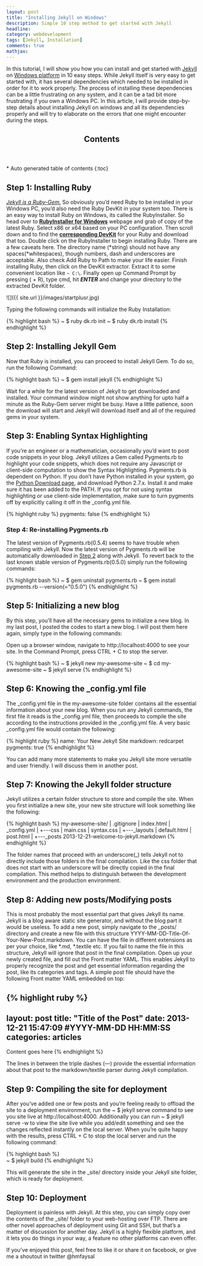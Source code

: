 ```yaml
---
layout: post
title: "Installing Jekyll on Windows"
description: Simple 10 step method to get started with Jekyll
headline: 
category: webdevelopment
tags: [Jekyll, Installation]
comments: true
mathjax: 
---
```

In this tutorial, I will show you how you can install and get started with [Jekyll](http://jekyllrb.com/) on [Windows platform](http://windows.microsoft.com/en-us/windows/home) in 10 easy steps. While Jekyll itself is very easy to get started with, it has several dependencies which needed to be installed in order for it to work properly. The process of installing these dependencies can be a little frustrating on any system, and it can be a tad bit more frustrating if you own a Windows PC. In this article, I will provide step-by-step details about installing Jekyll on windows and all its dependencies properly and will try to elaborate on the errors that one might encounter during the steps.

<section>
  <header>
    <h2 >Contents</h2>
  </header>
<div id="drawer" markdown="1">
*  Auto generated table of contents
{:toc}
</div>
</section>

 

## Step 1: Installing Ruby ##

*[Jekyll is a Ruby-Gem.](https://rubygems.org/gems/jekyll)* So obviously you’d need Ruby to be installed in your Windows PC, you’d also need the Ruby DevKit in your system too. There is an easy way to install Ruby on Windows, its called the RubyInstaller. So head over to **[RubyInstaller for Windows](http://rubyinstaller.org/downloads/)** webpage and grab of copy of the latest Ruby. Select x86 or x64 based on your PC configuration. Then scroll down and to find the **[corresponding DevKit](http://rubyinstaller.org/downloads/)** for your Ruby and download that too. Double click on the RubyInstaller to begin installing Ruby. There are a few caveats here. The directory name (*string) should not have any spaces(*whitespaces), though numbers, dash and underscores are acceptable. Also check Add Ruby to Path to make your life easier. Finish installing Ruby, then click on the DevKit extractor. Extract it to some convenient location like `~ C:\`. Finally open up Command Prompt by pressing (<i class="fa fa-windows"></i> + R), type cmd, hit ***ENTER*** and change your directory to the extracted DevKit folder. 

![]({{ site.url }}/images/startplusr.jpg)

Typing the following commands will initialize the Ruby Installation:

{% highlight bash %}
~ $ ruby dk.rb init
~ $ ruby dk.rb install
{% endhighlight %}

## Step 2: Installing Jekyll Gem ##

Now that Ruby is installed, you can proceed to install Jekyll Gem. To do so, run the following Command:

{% highlight bash %}
~ $ gem install jekyll
{% endhighlight %}

Wait for a while for the latest version of Jekyll to get downloaded and installed. Your command window might not show anything for upto half a minute as the Ruby-Gem server might be busy. Have a little patience, soon the download will start and Jekyll will download itself and all of the required gems in your system.

## Step 3: Enabling Syntax Highlighting ##

If you’re an engineer or a mathematician, occasionally you’d want to post code snippets in your blog. Jekyll utilizes a Gem called Pygments.rb to highlight your code snippets, which does not require any Javascript or client-side computation to show the Syntax Highlighting. Pygments.rb is dependent on Python. If you don’t have Python installed in your system, go the [Python Download page](https://www.python.org/download/), and download Python 2.7.x. Install it and make sure it has been added to the PATH. If you opt for not using syntax highlighting or use client-side implementation, make sure to turn pygments off by explicitly calling it off in the _config.yml file.

{% highlight ruby %}
pygments: false
{% endhighlight %}

### Step 4: Re-installing Pygments.rb ###

The latest version of Pygments.rb(0.5.4) seems to have trouble when compiling with Jekyll. Now the latest version of Pygments.rb will be automatically downloaded in [Step 2](#step-2-installing-jekyll-gem) along with Jekyll. To revert back to the last known stable version of Pygments.rb(0.5.0) simply run the following commands:


{% highlight bash %}
~ $ gem uninstall pygments.rb
~ $ gem install pygments.rb --version(="0.5.0")
{% endhighlight %}

## Step 5: Initializing a new blog ##

By this step, you’ll have all the necessary gems to initialize a new blog. In my last post, I posted the codes to start a new blog. I will post them here again, simply type in the following commands:

Open up a browser window, navigate to http://localhost:4000 to see your site. In the Command Prompt, press CTRL + C to stop the server.


{% highlight bash %}
~ $ jekyll new my-awesome-site
~ $ cd my-awesome-site
~ $ jekyll serve
{% endhighlight %}

## Step 6: Knowing the _config.yml file ##

The _config.yml file in the my-awesome-site folder contains all the essential information about your new blog. When you run any Jekyll commands, the first file it reads is the _config.yml file, then proceeds to compile the site according to the instructions provided in the _config.yml file. A very basic _config.yml file would contain the following:

{% highlight ruby %}
name: Your New Jekyll Site
markdown: redcarpet
pygments: true
{% endhighlight %}

You can add many more statements to make you Jekyll site more versatile and user friendly. I will discuss them in another post.

 

## Step 7: Knowing the Jekyll folder structure ##

Jekyll utilizes a certain folder structure to store and compile the site. When you first initialize a new site, your new site structure will look something like the following:

{% highlight bash %}
my-awesome-site/
|   .gitignore
|   index.html
|   _config.yml
|
+---css
|       main.css
|       syntax.css
|
+---_layouts
|       default.html
|       post.html
|
+---_posts
        2013-12-21-welcome-to-jekyll.markdown
{% endhighlight %}

The folder names that proceed with an underscore(_) tells Jekyll not to directly include those folders in the final compilation. Like the css folder that does not start with an underscore will be directly copied in the final compilation. This method helps to distinguish between the development environment and the production environment.

 

## Step 8: Adding new posts/Modifying posts ##

This is most probably the most essential part that gives Jekyll its name. Jekyll is a blog aware static site generator, and without the blog part it would be useless. To add a new post, simply navigate to the _posts/ directory and create a new file with this structure YYYY-MM-DD-Title-Of-Your-New-Post.markdown. You can have the file in different extensions as per your choice, like *.md, *.textile etc. If you fail to name the file in this structure, Jekyll will ignore that post in the final compilation. Open up your newly created file, and fill out the Front matter YAML. This enables Jekyll to properly recognize the post and get essential information regarding the post, like its categories and tags. A simple post file should have the following Front matter YAML embedded on top:

{% highlight ruby %}
---
layout: post
title:  "Title of the Post"
date:   2013-12-21 15:47:09 #YYYY-MM-DD HH:MM:SS
categories: articles
---
Content goes here
{% endhighlight %}

The lines in between the triple dashes (—) provide the essential information about that post to the markdown/textile parser during Jekyll compilation.

 

## Step 9: Compiling the site for deployment ##

After you’ve added one or few posts and you’re feeling ready to offload the site to a deployment environment, run the ~ $ jekyll serve command to see you site live at http://localhost:4000. Additionally you can run ~ $ jekyll serve -w to view the site live while you add/edit something and see the changes reflected instantly on the local server. When you’re quite happy with the results, press CTRL + C to stop the local server and run the following command:

{% highlight bash %}	
~ $ jekyll build
{% endhighlight %}

This will generate the site in the _site/ directory inside your Jekyll site folder, which is ready for deployment.

 

## Step 10: Deployment ##

Deployment is painless with Jekyll. At this step, you can simply copy over the contents of the _site/ folder to your web-hosting over FTP. There are other novel approaches of deployment using Git and SSH, but that’s a matter of discussion for another day. Jekyll is a highly flexible platform, and it lets you do things in your way, a feature no other platforms can even offer.

 

If you’ve enjoyed this post, feel free to like it or share it on facebook, or give me a shoutout in twitter @hmfaysal